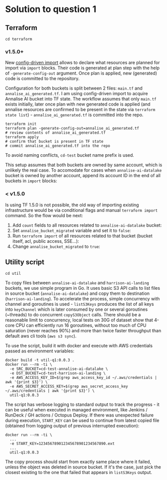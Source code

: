 # Solution to question 1

## Terraform

```
cd terraform
```

### v1.5.0+

New [config-driven import](https://www.hashicorp.com/blog/terraform-1-5-brings-config-driven-import-and-checks) allows to declare what resources are planned for import via `import` blocks.
Their code is generated at plan step with the help of `-generate-config-out` argument.
Once plan is applied, new (generated) code is committed to the repository.

Configuration for both buckets is split between 2 files: `main.tf` and `annalise_ai_generated.tf`.
I am using config-driven import to acquire Annalise AI bucket into TF state. The workflow assumes 
that only `main.tf` exists initially, later once plan with new generated code is applied (and annalise resources are confirmed to be present in the state via `terraform state list`) - `annalise_ai_generated.tf`
is committed into the repo.
```
terraform init
terraform plan -generate-config-out=annalise_ai_generated.tf
# review contents of annalise_ai_generated.tf
terraform apply
# confirm that bucket is present in TF state
# commit annalise_ai_generated.tf into the repo
```

To avoid naming conflicts, `cd-test` bucket name prefix is used.

This setup assumes that both buckets are owned by same account, which is unlikely the real case.
To accomodate for cases when `annalise-ai-datalake` bucket is owned by another account,
append its account ID in the end of all buckets in `import` blocks:

### < v1.5.0

Is using TF 1.5.0 is not possible, the old way of importing existing infrastructure would be via
conditional flags and manual `terraform import` command. So the flow would be next:

1. Add `count` fields to all resources related to `annalise-ai-datalake` bucket:
2. Set `annalise_bucket_migrated` variable and set it to `false`:
3. Run `terraform import` of all resources related to that bucket (bucket itself, acl, public access, SSE...):
4. Change `annalise_bucket_migrated` to `true`:

## Utility script

```
cd util
```

To copy files between `annalise-ai-datalake` and `harrison-ai-landing` buckets, we use simple program
in Go. It uses basic S3 API calls to list files in source bucket (`annalise-ai-datalake`) and copy them
to destination (`harrison-ai-landing`). To accelerate the process, simple concurrency with channel
and goroutines is used - `listS3Keys` produces the list of all keys into `keyChannel` which is later consumed
by one or several goroutines (~threads) to do concurrent `copyS3Object` calls. There should be a reasonable
limit to concurrency, local tests on 30G of dataset show that 4-core CPU can efficiently run 16 goroutines,
without too much of CPU saturation (never reaches 90%) and more than twice faster throughput than default
aws cli tools (`aws s3 sync`).

To use the script, build it with docker and execute with AWS credentials passed as environment variables:
```
docker build -t util-q1:0.0.3 .
docker run --rm -ti \
  -e SRC_BUCKET=cd-test-annalise-ai-datalake \
  -e DST_BUCKET=cd-test-harrison-ai-landing \
  -e AWS_ACCESS_KEY_ID=$(grep aws_access_key_id ~/.aws/credentials | awk '{print $3}') \
  -e AWS_SECRET_ACCESS_KEY=$(grep aws_secret_access_key ~/.aws/credentials | awk '{print $3}') \
  util-q1:0.0.3
```

The script has verbose logging to standard output to track the progress - it can be useful when executed in
managed environment, like Jenkins / RunDeck / GH actions / Octopus Deploy. If there was unexpected failure during execution, `START_KEY` can be used to continue from latest copied file (obtained from logging output
of previous interrupted execution):
```
docker run --rm -ti \
  ...
  -e START_KEY=123456789012345678901234567890.ext
  ...
  util-q1:0.0.3
```

The copy process should start from exactly same place where it failed, unless the object was deleted
in source bucket. If it's the case, just pick the closest existing to the one that failed that appears 
in `listS3Keys` output.